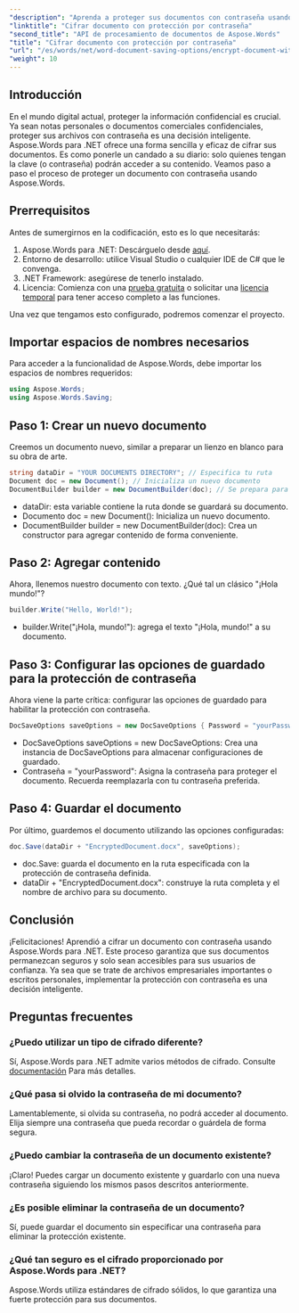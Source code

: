 ```yaml
---
"description": "Aprenda a proteger sus documentos con contraseña usando Aspose.Words para .NET. Esta guía completa le guiará en el proceso."
"linktitle": "Cifrar documento con protección por contraseña"
"second_title": "API de procesamiento de documentos de Aspose.Words"
"title": "Cifrar documento con protección por contraseña"
"url": "/es/words/net/word-document-saving-options/encrypt-document-with-password-protect/"
"weight": 10
---
```


## Introducción

En el mundo digital actual, proteger la información confidencial es crucial. Ya sean notas personales o documentos comerciales confidenciales, proteger sus archivos con contraseña es una decisión inteligente. Aspose.Words para .NET ofrece una forma sencilla y eficaz de cifrar sus documentos. Es como ponerle un candado a su diario: solo quienes tengan la clave (o contraseña) podrán acceder a su contenido. Veamos paso a paso el proceso de proteger un documento con contraseña usando Aspose.Words.

## Prerrequisitos

Antes de sumergirnos en la codificación, esto es lo que necesitarás:

1. Aspose.Words para .NET: Descárguelo desde [aquí](https://releases.aspose.com/words/net/).
2. Entorno de desarrollo: utilice Visual Studio o cualquier IDE de C# que le convenga.
3. .NET Framework: asegúrese de tenerlo instalado.
4. Licencia: Comienza con una [prueba gratuita](https://releases.aspose.com/) o solicitar una [licencia temporal](https://purchase.aspose.com/temporary-license/) para tener acceso completo a las funciones.

Una vez que tengamos esto configurado, podremos comenzar el proyecto.

## Importar espacios de nombres necesarios

Para acceder a la funcionalidad de Aspose.Words, debe importar los espacios de nombres requeridos:

```csharp
using Aspose.Words;
using Aspose.Words.Saving;
```

## Paso 1: Crear un nuevo documento

Creemos un documento nuevo, similar a preparar un lienzo en blanco para su obra de arte.

```csharp
string dataDir = "YOUR DOCUMENTS DIRECTORY"; // Especifica tu ruta
Document doc = new Document(); // Inicializa un nuevo documento
DocumentBuilder builder = new DocumentBuilder(doc); // Se prepara para agregar contenido
```

- dataDir: esta variable contiene la ruta donde se guardará su documento.
- Documento doc = new Document(): Inicializa un nuevo documento.
- DocumentBuilder builder = new DocumentBuilder(doc): Crea un constructor para agregar contenido de forma conveniente.

## Paso 2: Agregar contenido

Ahora, llenemos nuestro documento con texto. ¿Qué tal un clásico "¡Hola mundo!"?

```csharp
builder.Write("Hello, World!");
```

- builder.Write("¡Hola, mundo!"): agrega el texto "¡Hola, mundo!" a su documento.

## Paso 3: Configurar las opciones de guardado para la protección de contraseña

Ahora viene la parte crítica: configurar las opciones de guardado para habilitar la protección con contraseña.

```csharp
DocSaveOptions saveOptions = new DocSaveOptions { Password = "yourPassword" }; // Establezca su contraseña aquí
```

- DocSaveOptions saveOptions = new DocSaveOptions: Crea una instancia de DocSaveOptions para almacenar configuraciones de guardado.
- Contraseña = "yourPassword": Asigna la contraseña para proteger el documento. Recuerda reemplazarla con tu contraseña preferida.

## Paso 4: Guardar el documento

Por último, guardemos el documento utilizando las opciones configuradas:

```csharp
doc.Save(dataDir + "EncryptedDocument.docx", saveOptions);
```

- doc.Save: guarda el documento en la ruta especificada con la protección de contraseña definida.
- dataDir + "EncryptedDocument.docx": construye la ruta completa y el nombre de archivo para su documento.

## Conclusión

¡Felicitaciones! Aprendió a cifrar un documento con contraseña usando Aspose.Words para .NET. Este proceso garantiza que sus documentos permanezcan seguros y solo sean accesibles para sus usuarios de confianza. Ya sea que se trate de archivos empresariales importantes o escritos personales, implementar la protección con contraseña es una decisión inteligente.

## Preguntas frecuentes

### ¿Puedo utilizar un tipo de cifrado diferente?
Sí, Aspose.Words para .NET admite varios métodos de cifrado. Consulte [documentación](https://reference.aspose.com/words/net/) Para más detalles.

### ¿Qué pasa si olvido la contraseña de mi documento?
Lamentablemente, si olvida su contraseña, no podrá acceder al documento. Elija siempre una contraseña que pueda recordar o guárdela de forma segura.

### ¿Puedo cambiar la contraseña de un documento existente?
¡Claro! Puedes cargar un documento existente y guardarlo con una nueva contraseña siguiendo los mismos pasos descritos anteriormente.

### ¿Es posible eliminar la contraseña de un documento?
Sí, puede guardar el documento sin especificar una contraseña para eliminar la protección existente.

### ¿Qué tan seguro es el cifrado proporcionado por Aspose.Words para .NET?
Aspose.Words utiliza estándares de cifrado sólidos, lo que garantiza una fuerte protección para sus documentos.